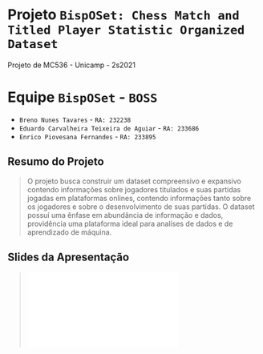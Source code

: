 # Projeto `BispOSet: Chess Match and Titled Player Statistic Organized Dataset`
Projeto de MC536 - Unicamp - 2s2021

# Equipe `BispOSet` - `BOSS`
* `Breno Nunes Tavares` - `RA: 232238`
* `Eduardo Carvalheira Teixeira de Aguiar` - `RA: 233686`
* `Enrico Piovesana Fernandes` - `RA: 233895`

## Resumo do Projeto
> O projeto busca construir um dataset compreensivo e expansivo contendo informações sobre jogadores titulados e suas partidas jogadas em plataformas onlines, contendo informações tanto sobre os jogadores e sobre o desenvolvimento de suas partidas. O dataset possuí uma ênfase em abundância de informação e dados, providência uma plataforma ideal para analíses de dados e de aprendizado de máquina.

## Slides da Apresentação
> ![Slides](slides/README.md)

